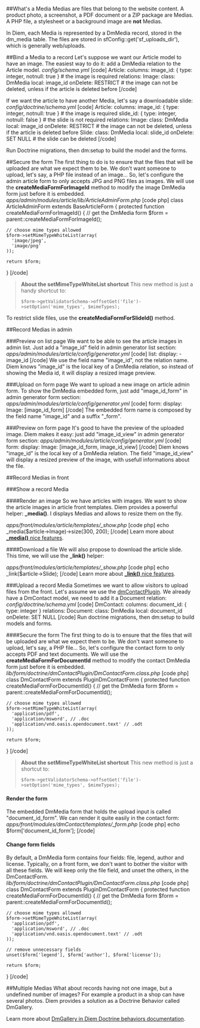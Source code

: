 ##What's a Media
Medias are files that belong to the website content.
A product photo, a screenshot, a PDF document or a ZIP package are Medias.
A PHP file, a stylesheet or a background image are **not** Medias.

In Diem, each Media is represented by a DmMedia record, stored in the dm_media table. The files are stored in sfConfig::get('sf_uploads_dir'), which is generally web/uploads.

##Bind a Media to a record
Let's suppose we want our Article model to have an image. The easiest way to do it: add a DmMedia relation to the Article model.
*config/schema.yml*
[code]
Article:
  columns:
    image_id:     { type: integer, notnull: true } # the image is required
  relations:
    Image:
      class:      DmMedia
      local:      image_id
      onDelete:   RESTRICT # the image can not be deleted, unless if the article is deleted before
[/code]

If we want the article to have another Media, let's say a downloadable slide:
*config/doctrine/schema.yml*
[code]
Article:
  columns:
    image_id:     { type: integer, notnull: true }  # the image is required
    slide_id:     { type: integer, notnull: false } # the slide is not required
  relations:
    Image:
      class:      DmMedia
      local:      image_id
      onDelete:   RESTRICT # the image can not be deleted, unless if the article is deleted before
    Slide:
      class:      DmMedia
      local:      slide_id
      onDelete:   SET NULL # the slide can be deleted
[/code]

Run Doctrine migrations, then dm:setup to build the model and the forms.

##Secure the form
The first thing to do is to ensure that the files that will be uploaded are what we expect them to be. We don't want someone to upload, let's say, a PHP file instead of an image...
So, let's configure the admin article form to only accepts JPG and PNG files as images.
We will use the **createMediaFormForImageId** method to modify the image DmMedia form just before it is embedded.
*apps/admin/modules/article/lib/ArticleAdminForm.php*
[code php]
class ArticleAdminForm extends BaseArticleForm
{
  protected function createMediaFormForImageId()
  {
    // get the DmMedia form
    $form = parent::createMediaFormForImageId();

    // choose mime types allowed
    $form->setMimeTypeWhiteList(array(
      'image/jpeg',
      'image/png'
    ));

    return $form;
  }
[/code]

>**About the setMimeTypeWhiteList shortcut**
> This new method is just a handy shortcut to:
>~~~
>$form->getValidatorSchema->offsetGet('file')->setOption('mime_types', $mimeTypes);
>~~~

To restrict slide files, use the **createMediaFormForSlideId()** method.

##Record Medias in admin

###Preview on list page
We want to be able to see the article images in admin list. Just add a "image_id" field in admin generator list section:
*apps/admin/modules/article/config/generator.yml*
[code]
      list:
        display:
          - image_id
[/code]
We use the field name "image_id", not the relation name. Diem knows "image_id" is the local key of a DmMedia relation, so instead of showing the Media id, it will display a resized image preview.

###Upload on form page
We want to upload a new image on article admin form. To show the DmMedia embedded form, just add "image_id_form" in admin generator form section:
*apps/admin/modules/article/config/generator.yml*
[code]
      form:
        display:
          Image: [image_id_form]
[/code]
The embedded form name is composed by the field name "image_id" and a suffix "_form".

###Preview on form page
It's good to have the preview of the uploaded image. Diem makes it easy: just add "image_id_view" in admin generator form section:
*apps/admin/modules/article/config/generator.yml*
[code]
      form:
        display:
          Image: [image_id_form, image_id_view]
[/code]
Diem knows "image_id" is the local key of a DmMedia relation. The field "image_id_view" will display a resized preview of the image, with usefull informations about the file.

##Record Medias in front

###Show a record Media

####Render an image
So we have articles with images. We want to show the article images in article front templates.
Diem provides a powerful helper: **_media()**. I displays Medias and allows to resize them on the fly.

*apps/front/modules/article/templates/_show.php*
[code php]
echo _media($article->Image)->size(300, 200);
[/code]
Learn more about [**_media()** nice features](page:45#_media-create-a-media).

####Download a file
We will also propose to download the article slide. This time, we will use the **_link()** helper:

*apps/front/modules/article/templates/_show.php*
[code php]
echo _link($article->Slide);
[/code]
Learn more about [**_link()** nice features](page:45#_link-create-a-link).

###Upload a record Media
Sometimes we want to allow visitors to upload files from the front. Let's assume we use the [dmContactPlugin](page:131). We already have a DmContact model, we need to add it a Document relation:
*config/doctrine/schema.yml*
[code]
DmContact:
  columns:
    document_id:      { type: integer }
  relations:
    Document:
      class:          DmMedia
      local:          document_id
      onDelete:       SET NULL
[/code]
Run doctrine migrations, then dm:setup to build models and forms.

####Secure the form
The first thing to do is to ensure that the files that will be uploaded are what we expect them to be. We don't want someone to upload, let's say, a PHP file...
So, let's configure the contact form to only accepts PDF and text documents.
We will use the **createMediaFormForDocumentId** method to modify the contact DmMedia form just before it is embedded.
*lib/form/doctrine/dmContactPlugin/DmContactForm.class.php*
[code php]
class DmContactForm extends PluginDmContactForm
{
  protected function createMediaFormForDocumentId()
  {
    // get the DmMedia form
    $form = parent::createMediaFormForDocumentId();

    // choose mime types allowed
    $form->setMimeTypeWhiteList(array(
      'application/pdf',
      'application/msword', // .doc
      'application/vnd.oasis.opendocument.text' // .odt
    ));

    return $form;
  }
[/code]

>**About the setMimeTypeWhiteList shortcut**
> This new method is just a shortcut to:
>~~~
>$form->getValidatorSchema->offsetGet('file')->setOption('mime_types', $mimeTypes);
>~~~

#### Render the form
The embedded DmMedia form that holds the upload input is called "document_id_form". We can render it quite easily in the contact form:
*apps/front/modules/dmContact/templates/_form.php*
[code php]
echo $form['document_id_form'];
[/code]

#### Change form fields
By default, a DmMedia form contains four fields: file, legend, author and license. Typically, on a front form, we don't want to bother the visitor with all these fields.
We will keep only the file field, and unset the others, in the DmContactForm.
*lib/form/doctrine/dmContactPlugin/DmContactForm.class.php*
[code php]
class DmContactForm extends PluginDmContactForm
{
  protected function createMediaFormForDocumentId()
  {
    // get the DmMedia form
    $form = parent::createMediaFormForDocumentId();

    // choose mime types allowed
    $form->setMimeTypeWhiteList(array(
      'application/pdf',
      'application/msword', // .doc
      'application/vnd.oasis.opendocument.text' // .odt
    ));

    // remove unnecessary fields
    unset($form['legend'], $form['author'], $form['license']);

    return $form;
  }
[/code]

##Multiple Medias
What about records having not one image, but a undefined number of images? For example a product in a shop can have several photos.
Diem provides a solution as a Doctrine Behavior called DmGallery.

Learn more about [DmGallery in Diem Doctrine behaviors documentation](page:164#dmgallery).